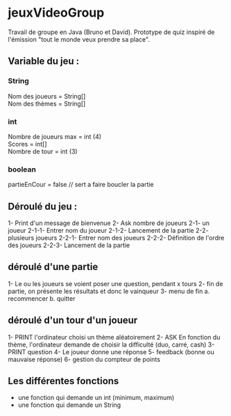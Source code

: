# jeuxVideoGroup

Travail de groupe en Java (Bruno et David).
Prototype de quiz inspiré de l'émission "tout le monde veux prendre sa place".

## Variable du jeu :

### String
Nom des joueurs = String[]  
Nom des thèmes = String[]

### int
Nombre de joueurs max = int (4)  
Scores = int[]  
Nombre de tour = int (3)

### boolean
partieEnCour = false // sert a faire boucler la partie

## Déroulé du jeu :

1- Print d'un message de bienvenue
2- Ask nombre de joueurs
    2-1- un joueur
        2-1-1- Entrer nom du joueur
        2-1-2- Lancement de la partie
    2-2- plusieurs joueurs
        2-2-1- Entrer nom des joueurs
        2-2-2- Définition de l'ordre des joueurs
        2-2-3- Lancement de la partie

## déroulé d'une partie

1- Le ou les joueurs se voient poser une question, pendant x tours
2- fin de partie, on présente les résultats et donc le vainqueur
3- menu de fin
    a. recommencer
    b. quitter

## déroulé d'un tour d'un joueur

1- PRINT l'ordinateur choisi un thème aléatoirement
2- ASK En fonction du thème, l'ordinateur demande de choisir la difficulté (duo, carré, cash)
3- PRINT question
4- Le joueur donne une réponse
5- feedback (bonne ou mauvaise réponse)
6- gestion du compteur de points

## Les différentes fonctions

- une fonction qui demande un int (minimum, maximum)
- une fonction qui demande un String